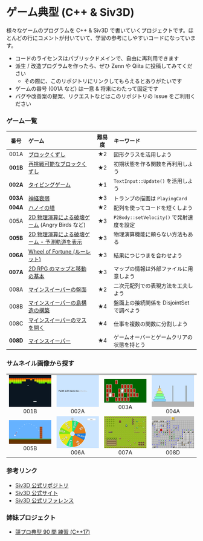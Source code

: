 # ゲーム典型 (C++ & Siv3D)

様々なゲームのプログラムを C++ & Siv3D で書いていくプロジェクトです。ほとんどの行にコメントが付いていて、学習の参考にしやすいコードになっています。

- コードのライセンスはパブリックドメインで、自由に再利用できます
- 派生 / 改造プログラムを作ったら、ぜひ Zenn や Qiita に投稿してみてください
  - その際に、このリポジトリにリンクしてもらえるとありがたいです
- ゲームの番号 (001A など) は一意 & 将来にわたって固定です
- バグや改善案の提案、リクエストなどはこのリポジトリの Issue をご利用ください

### ゲーム一覧

| 番号 | ゲーム | 難易度 | キーワード |
|:---:|:---|:---:|:---|
| 001A | [ブロックくずし](games/001/A.md) | ★2 | 図形クラスを活用しよう |
| **001B** | [再挑戦可能なブロックくずし](games/001/B.md) | ★2 | 初期状態を作る関数を再利用しよう |
| **002A** | [タイピングゲーム](games/002/A.md) | ★1 | `TextInput::Update()` を活用しよう |
| **003A** | [神経衰弱](games/003/A.md) | ★3 | トランプの描画は `PlayingCard` |
| **004A** | [ハノイの塔](games/004/A.md) | ★2 | 配列を使ってコードを短くしよう |
| 005A | [2D 物理演算による破壊ゲーム](games/005/A.md) (Angry Birds など) | ★3 | `P2Body::setVelocity()` で発射速度を設定 |
| **005B** | [2D 物理演算による破壊ゲーム - 予測軌道を表示](games/005/B.md) | ★3 | 物理演算機能に頼らない方法もある |
| **006A** | [Wheel of Fortune (ルーレット)](games/006/A.md) | ★3 | 結果につじつまを合わせよう |
| **007A** | [2D RPG のマップと移動の基本](games/007/A.md) | ★3 | マップの情報は外部ファイルに用意しよう |
| 008A | [マインスイーパーの盤面](games/008/A.md) | ★2 | 二次元配列での表現方法を工夫しよう |
| 008B | [マインスイーパーの島構造の構築](games/008/B.md) | ★4 | 盤面上の接続関係を DisjointSet で調べよう |
| 008C | [マインスイーパーのマスを開く](games/008/C.md) | ★4 | 仕事を複数の関数に分割しよう |
| **008D** | [マインスイーパー](games/008/D.md) | ★4 | ゲームオーバーとゲームクリアの状態を持とう |


### サムネイル画像から探す
|  |  |  |  |
|:---:|:---:|:---:|:---:|
|<a href="games/001/B.md"><img src="https://raw.githubusercontent.com/Reputeless/games/main/games/001/B.png" width="144px"></a><br>001B|<a href="games/002/A.md"><img src="https://raw.githubusercontent.com/Reputeless/games/main/games/002/A.png" width="144px"></a><br>002A|<a href="games/003/A.md"><img src="https://raw.githubusercontent.com/Reputeless/games/main/games/003/A.png" width="144px"></a><br>003A|<a href="games/004/B.md"><img src="https://raw.githubusercontent.com/Reputeless/games/main/games/004/A.png" width="144px"></a><br>004A|
|<a href="games/005/B.md"><img src="https://raw.githubusercontent.com/Reputeless/games/main/games/005/B.png" width="144px"></a><br>005B|<a href="games/006/A.md"><img src="https://raw.githubusercontent.com/Reputeless/games/main/games/006/A.png" width="144px"></a><br>006A|<a href="games/007/A.md"><img src="https://raw.githubusercontent.com/Reputeless/games/main/games/007/A.png" width="144px"></a><br>007A|<a href="games/008/D.md"><img src="https://raw.githubusercontent.com/Reputeless/games/main/games/008/D.png" width="144px"></a><br>008D|


### 参考リンク
- [Siv3D 公式リポジトリ](https://github.com/Siv3D/OpenSiv3D)
- [Siv3D 公式サイト](https://siv3d.github.io/ja-jp/)
- [Siv3D 公式リファレンス](https://zenn.dev/reputeless/books/siv3d-documentation)


### 姉妹プロジェクト
- [競プロ典型 90 問 練習 (C++17)](https://github.com/Reputeless/tenkei_90)
